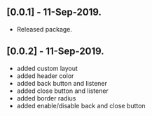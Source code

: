 ## [0.0.1] - 11-Sep-2019.

* Released package.

## [0.0.2] - 11-Sep-2019.

* added custom layout
* added header color
* added back button and listener
* added close button and listener
* added border radius
* added enable/disable back and close button
